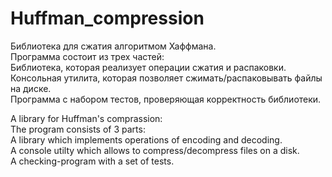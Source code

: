 # Huffman_compression
Библиотека для сжатия алгоритмом Хаффмана. \
Программа состоит из трех частей: \
    Библиотека, которая реализует операции сжатия и распаковки. \
    Консольная утилита, которая позволяет сжимать/распаковывать файлы на диске. \
    Программа с набором тестов, проверяющая корректность библиотеки.

A library for Huffman's comprassion: \
The program consists of 3 parts: \
    A library which implements operations of encoding and decoding. \
    A console utilty which allows to compress/decompress files on a disk. \
    A checking-program with a set of tests. 
    
